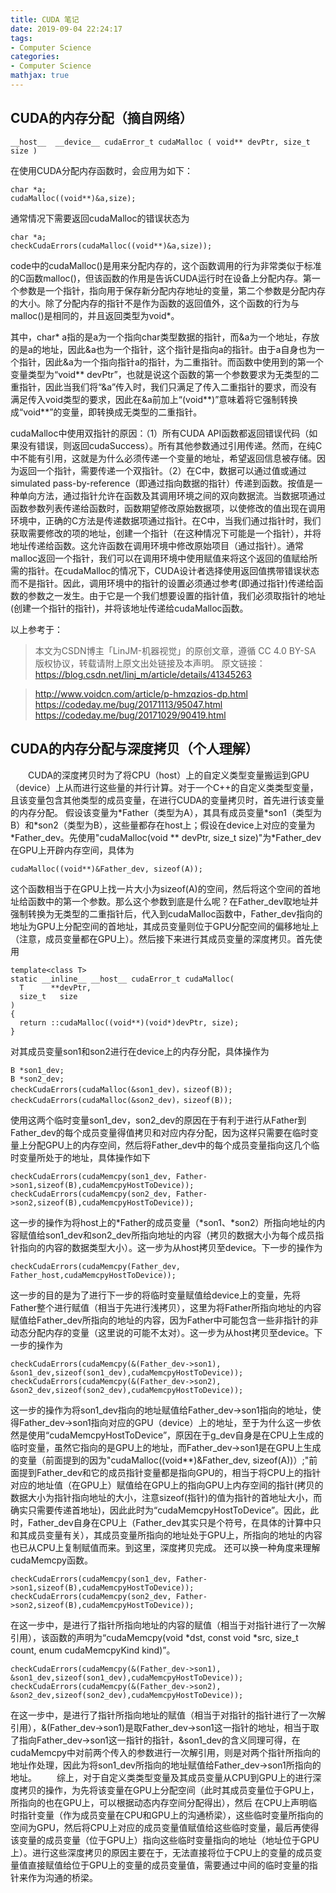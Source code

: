```yaml
---
title: CUDA 笔记
date: 2019-09-04 22:24:17
tags:
- Computer Science
categories:
- Computer Science
mathjax: true
---
```


## CUDA的内存分配（摘自网络）
```
__host__ ​ __device__ ​cudaError_t cudaMalloc ( void** devPtr, size_t size )
```
在使用CUDA分配内存函数时，会应用为如下：
```
char *a;
cudaMalloc((void**)&a,size);
```

通常情况下需要返回cudaMalloc的错误状态为
```
char *a;
checkCudaErrors(cudaMalloc((void**)&a,size));
```
code中的cudaMalloc()是用来分配内存的，这个函数调用的行为非常类似于标准的C函数malloc()，但该函数的作用是告诉CUDA运行时在设备上分配内存。第一个参数是一个指针，指向用于保存新分配内存地址的变量，第二个参数是分配内存的大小。除了分配内存的指针不是作为函数的返回值外，这个函数的行为与malloc()是相同的，并且返回类型为void*。


其中，char* a指的是a为一个指向char类型数据的指针，而&a为一个地址，存放的是a的地址，因此&a也为一个指针，这个指针是指向a的指针。由于a自身也为一个指针，因此&a为一个指向指针a的指针，为二重指针。而函数中使用到的第一个变量类型为“void** devPtr”，也就是说这个函数的第一个参数要求为无类型的二重指针，因此当我们将“&a”传入时，我们只满足了传入二重指针的要求，而没有满足传入void类型的要求，因此在&a前加上“(void**)”意味着将它强制转换成“void**”的变量，即转换成无类型的二重指针。

cudaMalloc中使用双指针的原因：（1）所有CUDA API函数都返回错误代码（如果没有错误，则返回cudaSuccess）。所有其他参数通过引用传递。然而，在纯C中不能有引用，这就是为什么必须传递一个变量的地址，希望返回信息被存储。因为返回一个指针，需要传递一个双指针。（2）在C中，数据可以通过值或通过simulated pass-by-reference（即通过指向数据的指针）传递到函数。按值是一种单向方法，通过指针允许在函数及其调用环境之间的双向数据流。当数据项通过函数参数列表传递给函数时，函数期望修改原始数据项，以使修改的值出现在调用环境中，正确的C方法是传递数据项通过指针。在C中，当我们通过指针时，我们获取需要修改的项的地址，创建一个指针（在这种情况下可能是一个指针），并将地址传递给函数。这允许函数在调用环境中修改原始项目（通过指针）。通常malloc返回一个指针，我们可以在调用环境中使用赋值来将这个返回的值赋给所需的指针。在cudaMalloc的情况下，CUDA设计者选择使用返回值携带错误状态而不是指针。因此，调用环境中的指针的设置必须通过参考(即通过指针)传递给函数的参数之一发生。由于它是一个我们想要设置的指针值，我们必须取指针的地址(创建一个指针的指针)，并将该地址传递给cudaMalloc函数。

以上参考于：
>本文为CSDN博主「LinJM-机器视觉」的原创文章，遵循 CC 4.0 BY-SA 版权协议，转载请附上原文出处链接及本声明。
原文链接：https://blog.csdn.net/linj_m/article/details/41345263 

>http://www.voidcn.com/article/p-hmzqzios-dp.html
https://codeday.me/bug/20171113/95047.html
https://codeday.me/bug/20171029/90419.html

## CUDA的内存分配与深度拷贝（个人理解）
&emsp;&emsp;CUDA的深度拷贝时为了将CPU（host）上的自定义类型变量搬运到GPU（device）上从而进行这些量的并行计算。对于一个C++的自定义类类型变量，且该变量包含其他类型的成员变量，在进行CUDA的变量拷贝时，首先进行该变量的内存分配。
假设该变量为\*Father（类型为A），其具有成员变量\*son1（类型为B）和\*son2（类型为B），这些量都存在host上；假设在device上对应的变量为\*Father_dev。先使用"cudaMalloc(void ** devPtr, size_t size)"为\*Father_dev在GPU上开辟内存空间，具体为
```
cudaMalloc((void**)&Father_dev, sizeof(A));
```
这个函数相当于在GPU上找一片大小为sizeof(A)的空间，然后将这个空间的首地址给函数中的第一个参数。那么这个参数到底是什么呢？在Father_dev取地址并强制转换为无类型的二重指针后，代入到cudaMalloc函数中，Father_dev指向的地址为GPU上分配空间的首地址，其成员变量则位于GPU分配空间的偏移地址上（注意，成员变量都在GPU上）。然后接下来进行其成员变量的深度拷贝。首先使用
```
template<class T>
static __inline__ __host__ cudaError_t cudaMalloc(
  T      **devPtr,
  size_t   size
)
{
  return ::cudaMalloc((void**)(void*)devPtr, size);
}
```
对其成员变量son1和son2进行在device上的内存分配，具体操作为
```
B *son1_dev;
B *son2_dev;
checkCudaErrors(cudaMalloc(&son1_dev)，sizeof(B));
checkCudaErrors(cudaMalloc(&son2_dev)，sizeof(B));
```
使用这两个临时变量son1_dev，son2_dev的原因在于有利于进行从Father到Father_dev的每个成员变量得值拷贝和对应内存分配，因为这样只需要在临时变量上分配GPU上的内存空间，然后将Father_dev中的每个成员变量指向这几个临时变量所处于的地址，具体操作如下
```
checkCudaErrors(cudaMemcpy(son1_dev, Father->son1,sizeof(B),cudaMemcpyHostToDevice));
checkCudaErrors(cudaMemcpy(son2_dev, Father->son2,sizeof(B),cudaMemcpyHostToDevice));
```
这一步的操作为将host上的\*Father的成员变量（\*son1、\*son2）所指向地址的内容赋值给son1_dev和son2_dev所指向地址的内容（拷贝的数据大小为每个成员指针指向的内容的数据类型大小）。这一步为从host拷贝至device。下一步的操作为

```
checkCudaErrors(cudaMemcpy(Father_dev, Father_host,cudaMemcpyHostToDevice));
```
这一步的目的是为了进行下一步的将临时变量赋值给device上的变量，先将Father整个进行赋值（相当于先进行浅拷贝），这里为将Father所指向地址的内容赋值给Father_dev所指向的地址的内容，因为Father中可能包含一些非指针的非动态分配内存的变量（这里说的可能不太对）。这一步为从host拷贝至device。下一步的操作为

```
checkCudaErrors(cudaMemcpy(&(Father_dev->son1), &son1_dev,sizeof(son1_dev),cudaMemcpyHostToDevice));
checkCudaErrors(cudaMemcpy(&(Father_dev->son2), &son2_dev,sizeof(son2_dev),cudaMemcpyHostToDevice));
```
这一步的操作为将son1_dev指向的地址赋值给Father_dev->son1指向的地址，使得Father_dev->son1指向对应的GPU（device）上的地址，至于为什么这一步依然是使用“cudaMemcpyHostToDevice”，原因在于g_dev自身是在CPU上生成的临时变量，虽然它指向的是GPU上的地址，而Father_dev->son1是在GPU上生成的变量（前面提到的因为"cudaMalloc((void**)&Father_dev, sizeof(A))）;"前面提到Father_dev和它的成员指针变量都是指向GPU的，相当于将CPU上的指针对应的地址值（在GPU上）赋值给在GPU上的指向GPU上内存空间的指针(拷贝的数据大小为指针指向地址的大小，注意sizeof(指针)的值为指针的首地址大小，而确实只需要传递首地址)，因此此时为“cudaMemcpyHostToDevice”。因此，此时，Father_dev自身在CPU上（Father_dev其实只是个符号，在具体的计算中只和其成员变量有关），其成员变量所指向的地址处于GPU上，所指向的地址的内容也已从CPU上复制赋值而来。到这里，深度拷贝完成。
还可以换一种角度来理解cudaMemcpy函数。
```
checkCudaErrors(cudaMemcpy(son1_dev, Father->son1,sizeof(B),cudaMemcpyHostToDevice));
checkCudaErrors(cudaMemcpy(son2_dev, Father->son2,sizeof(B),cudaMemcpyHostToDevice));
```
在这一步中，是进行了指针所指向地址的内容的赋值（相当于对指针进行了一次解引用），该函数的声明为“cudaMemcpy(void *dst, const void *src, size_t count, enum cudaMemcpyKind kind)”。
```
checkCudaErrors(cudaMemcpy(&(Father_dev->son1), &son1_dev,sizeof(son1_dev),cudaMemcpyHostToDevice));
checkCudaErrors(cudaMemcpy(&(Father_dev->son2), &son2_dev,sizeof(son2_dev),cudaMemcpyHostToDevice));
```
在这一步中，是进行了指针所指向地址的赋值（相当于对指针的指针进行了一次解引用），&(Father_dev->son1)是取Father_dev->son1这一指针的地址，相当于取了指向Father_dev->son1这一指针的指针，&son1_dev的含义同理可得，在cudaMemcpy中对前两个传入的参数进行一次解引用，则是对两个指针所指向的地址作处理，因此为将son1_dev所指向的地址赋值给Father_dev->son1所指向的地址。
&emsp;&emsp;综上，对于自定义类类型变量及其成员变量从CPU到GPU上的进行深度拷贝的操作，为先将该变量在GPU上分配空间（此时其成员变量位于GPU上，所指向的也在GPU上，可以根据动态内存空间分配得出），然后
在CPU上声明临时指针变量（作为成员变量在CPU和GPU上的沟通桥梁），这些临时变量所指向的空间为GPU，然后将CPU上对应的成员变量值赋值给这些临时变量，最后再使得该变量的成员变量（位于GPU上）指向这些临时变量指向的地址（地址位于GPU上）。进行这些深度拷贝的原因主要在于，无法直接将位于CPU上的变量的成员变量值直接赋值给位于GPU上的变量的成员变量值，需要通过中间的临时变量的指针来作为沟通的桥梁。


